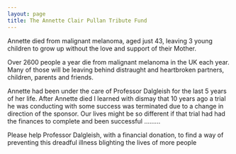 ```yaml
---
layout: page
title: The Annette Clair Pullan Tribute Fund
---
```


Annette died from malignant melanoma, aged just 43, leaving 3 young children to grow up without the love and support of their Mother.

Over 2600 people a year die from malignant melanoma in the UK each year. Many of those will be leaving behind distraught and heartbroken partners, children, parents and friends.

Annette had been under the care of Professor Dalgleish for the last 5 years of her life. After Annette died I learned with dismay that 10 years ago a trial he was conducting with some success was terminated due to a change in direction of the sponsor. Our lives might be so different if that trial had had the finances to complete and been successful .........

Please help Professor Dalgleish, with a financial donation, to find a way of preventing this dreadful illness blighting the lives of more people
